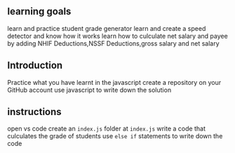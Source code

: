 ## learning goals 
learn and practice student grade generator
learn and create a speed detector and know how it works
learn how to culculate net salary and payee by adding NHIF Deductions,NSSF Deductions,gross salary and net salary

## Introduction 
Practice what you have learnt in the javascript
create a repository on your GitHub account 
use javascript to write down the solution

## instructions 
open vs code create an `index.js` folder 
at `index.js` write a code that culculates the grade of students
use `else if` statements to write down the code 